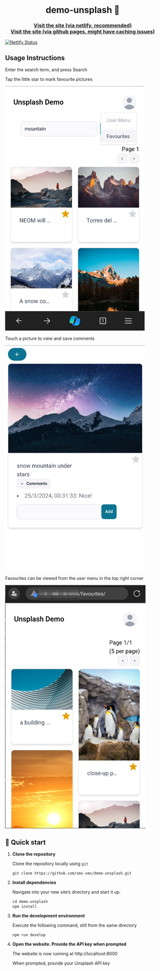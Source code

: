 <h1 align="center">
  demo-unsplash 📸
</h1>
<h3 align="center">
  <a href="https://unsplash-demo-innovazione.netlify.app/">Visit the site (via netlify, recommended)</a> <br>
  <a href="https://smx-smx.github.io/demo-unsplash/">Visit the site (via github pages, might have caching issues)</a>
</h3>

[![Netlify Status](https://api.netlify.com/api/v1/badges/60dc1417-5341-4ccb-9227-648b818b43d6/deploy-status)](https://app.netlify.com/sites/unsplash-demo-innovazione/deploys)

## Usage Instructions
Enter the search term, and press Search

Tap the little star to mark favourite pictures

![screenshot](doc/main.png)

Touch a picture to view and save comments

![screenshot](doc/comments.png)

Favourites can be viewed from the user menu in the top right corner

![screenshot](doc/favourites.png)

## 🚀 Quick start

1.  **Clone the repository**

    Clone the repository locally using `git`

    ```shell
    git clone https://github.com/smx-smx/demo-unsplash.git
    ```

2.  **Install dependencies**

    Navigate into your new site’s directory and start it up.

    ```shell
    cd demo-unsplash
    npm install
    ```

3.  **Run the development environment**

    Execute the following command, still from the same directory

    ```shell
    npm run develop
    ```

4.  **Open the website. Provide the API key when prompted**

    The website is now running at http://localhost:8000

    When prompted, provide your Unsplash API key
